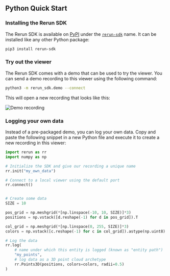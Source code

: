 ## Python Quick Start

### Installing the Rerun SDK

The Rerun SDK is available on [PyPI](https://pypi.org/) under the
[`rerun-sdk`](https://pypi.org/project/rerun-sdk/) name. It can be installed like any other
Python package:

```sh
pip3 install rerun-sdk
```

### Try out the viewer

The Rerun SDK comes with a demo that can be used to try the viewer. You can send a demo recording
to this viewer using the following command:

```sh
python3 -m rerun_sdk.demo --connect
```

This will open a new recording that looks like this:

![Demo recording](https://static.rerun.io/quickstart2_simple_cube/632a8f1c79f70a2355fad294fe085291fcf3a8ae/768w.png)


### Logging your own data

Instead of a pre-packaged demo, you can log your own data. Copy and paste the following snippet in a new
Python file and execute it to create a new recording in this viewer:

```python
import rerun as rr
import numpy as np

# Initialize the SDK and give our recording a unique name
rr.init("my_own_data")

# Connect to a local viewer using the default port
rr.connect()


# Create some data
SIZE = 10

pos_grid = np.meshgrid(*[np.linspace(-10, 10, SIZE)]*3)
positions = np.vstack([d.reshape(-1) for d in pos_grid]).T

col_grid = np.meshgrid(*[np.linspace(0, 255, SIZE)]*3)
colors = np.vstack([c.reshape(-1) for c in col_grid]).astype(np.uint8).T

# Log the data
rr.log(
    # name under which this entity is logged (known as "entity path")
    "my_points",
    # log data as a 3D point cloud archetype
    rr.Points3D(positions, colors=colors, radii=0.5)
)
```
